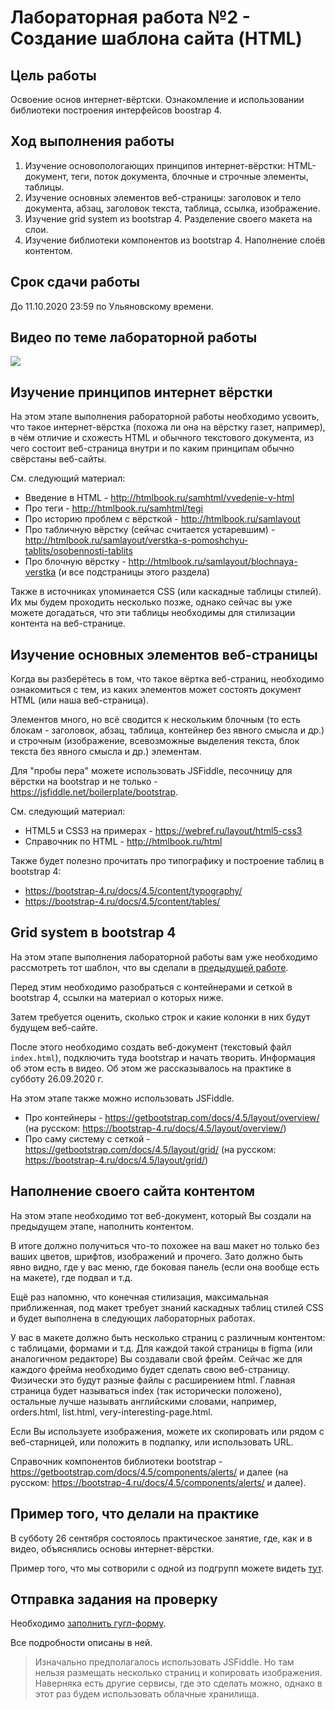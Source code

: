 # Лабораторная работа №2 - Создание шаблона сайта (HTML)

## Цель работы

Освоение основ интернет-вёртски.
Ознакомление и использовании библиотеки построения интерфейсов boostrap 4.

## Ход выполнения работы

1. Изучение основопологающих принципов интернет-вёрстки: HTML-документ, теги, поток документа, блочные и строчные элементы, таблицы.
2. Изучение основных элементов веб-страницы: заголовок и тело документа, абзац, заголовок текста, таблица, ссылка, изображение.
3. Изучение grid system из bootstrap 4. Разделение своего макета на слои.
4. Изучение библиотеки компонентов из bootstrap 4. Наполнение слоёв контентом.

## Срок сдачи работы

До 11.10.2020 23:59 по Ульяновскому времени.

## Видео по теме лабораторной работы

[![](https://img.youtube.com/vi/7_DpTyVrUdM/0.jpg)](https://www.youtube.com/watch?v=7_DpTyVrUdM)

## Изучение принципов интернет вёрстки

На этом этапе выполнения рабораторной работы необходимо усвоить, что такое интернет-вёрстка (похожа ли она на вёрстку газет, например), в чём отличие и схожесть HTML и обычного текстового документа, из чего состоит веб-страница внутри и по каким принципам обычно свёрстаны веб-сайты.

См. следующий материал:

* Введение в HTML - http://htmlbook.ru/samhtml/vvedenie-v-html
* Про теги - http://htmlbook.ru/samhtml/tegi
* Про историю проблем с вёрсткой - http://htmlbook.ru/samlayout
* Про табличную вёрстку (сейчас считается устаревшим) - http://htmlbook.ru/samlayout/verstka-s-pomoshchyu-tablits/osobennosti-tablits
* Про блочную вёрстку - http://htmlbook.ru/samlayout/blochnaya-verstka (и все подстраницы этого раздела)

Также в источниках упоминается CSS (или каскадные таблицы стилей).
Их мы будем проходить несколько позже, однако сейчас вы уже можете догадаться, что эти таблицы необходимы для стилизации контента на веб-странице.

## Изучение основных элементов веб-страницы

Когда вы разберётесь в том, что такое вёртка веб-страниц, необходимо ознакомиться с тем, из каких элементов может состоять документ HTML (или наша веб-страница).

Элементов много, но всё сводится к нескольким блочным (то есть блокам - заголовок, абзац, таблица, контейнер без явного смысла и др.) и строчным (изображение, всевозможные выделения текста, блок текста без явного смысла и др.) элементам.

Для "пробы пера" можете использовать JSFiddle, песочницу для вёрстки на bootstrap и не только - <https://jsfiddle.net/boilerplate/bootstrap>.

См. следующий материал:

* HTML5 и CSS3 на примерах - https://webref.ru/layout/html5-css3
* Справочник по HTML - http://htmlbook.ru/html

Также будет полезно прочитать про типографику и построение таблиц в bootstrap 4:

* https://bootstrap-4.ru/docs/4.5/content/typography/
* https://bootstrap-4.ru/docs/4.5/content/tables/

## Grid system в bootstrap 4

На этом этапе выполнения лабораторной работы вам уже необходимо рассмотреть тот шаблон, что вы сделали в [предыдущей работе](../lw01/README.md).

Перед этим необходимо разобраться с контейнерами и сеткой в bootstrap 4, ссылки на материал о которых ниже.

Затем требуется оценить, сколько строк и какие колонки в них будут будущем веб-сайте.

После этого необходимо создать веб-документ (текстовый файл `index.html`), подключить туда bootstrap и начать творить.
Информация об этом есть в видео.
Об этом же рассказывалось на практике в субботу 26.09.2020 г.

На этом этапе также можно использовать JSFiddle.

* Про контейнеры - https://getbootstrap.com/docs/4.5/layout/overview/ (на русском: https://bootstrap-4.ru/docs/4.5/layout/overview/)
* Про саму систему с сеткой - https://getbootstrap.com/docs/4.5/layout/grid/ (на русском: https://bootstrap-4.ru/docs/4.5/layout/grid/)

## Наполнение своего сайта контентом

На этом этапе необходимо тот веб-документ, который Вы создали на предыдущем этапе, наполнить контентом.

В итоге должно получиться что-то похожее на ваш макет но только без ваших цветов, шрифтов, изображений и прочего.
Зато должно быть явно видно, где у вас меню, где боковая панель (если она вообще есть на макете), где подвал и т.д.

Ещё раз напомню, что конечная стилизация, максимальная приближенная, под макет требует знаний каскадных таблиц стилей CSS и будет выполнена в следующих лабораторных работах.

У вас в макете должно быть несколько страниц с различным контентом: с таблицами, формами и т.д.
Для каждой такой страницы в figma (или аналогичном редакторе) Вы создавали свой фрейм.
Сейчас же для каждого фрейма необходимо будет сделать свою веб-страницу.
Физически это будут разные файлы с расширением html.
Главная страница будет называться index (так исторически положено), остальные лучше называть английскими словами, например, orders.html, list.html, very-interesting-page.html.

Если Вы используете изображения, можете их скопировать или рядом с веб-старницей, или положить в подпапку, или использовать URL.

Справочник компонентов библиотеки bootstrap - https://getbootstrap.com/docs/4.5/components/alerts/ и далее (на русском: https://bootstrap-4.ru/docs/4.5/components/alerts/ и далее). 

## Пример того, что делали на практике

В субботу 26 сентября состоялось практическое занятие, где, как и в видео, объяснялись основы интернет-вёрстки.

Пример того, что мы сотворили с одной из подгрупп можете видеть [тут](./example.html).

## Отправка задания на проверку 

Необходимо [заполнить гугл-форму](https://docs.google.com/forms/d/e/1FAIpQLSfPVCbZejZctdPypaK0hGbV3wF6QiIx9U4ZCJNtKFqBX6LBYA/viewform?usp=sf_link).

Все подробности описаны в ней.

> Изначально предполагалось использовать JSFiddle.
> Но там нельзя размещать несколько страниц и копировать изображения.
> Наверняка есть другие сервисы, где это сделать можно, однако в этот раз будем использовать облачные хранилища.
